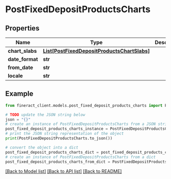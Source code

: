 # PostFixedDepositProductsCharts


## Properties

Name | Type | Description | Notes
------------ | ------------- | ------------- | -------------
**chart_slabs** | [**List[PostFixedDepositProductsChartSlabs]**](PostFixedDepositProductsChartSlabs.md) |  | [optional] 
**date_format** | **str** |  | [optional] 
**from_date** | **str** |  | [optional] 
**locale** | **str** |  | [optional] 

## Example

```python
from fineract_client.models.post_fixed_deposit_products_charts import PostFixedDepositProductsCharts

# TODO update the JSON string below
json = "{}"
# create an instance of PostFixedDepositProductsCharts from a JSON string
post_fixed_deposit_products_charts_instance = PostFixedDepositProductsCharts.from_json(json)
# print the JSON string representation of the object
print(PostFixedDepositProductsCharts.to_json())

# convert the object into a dict
post_fixed_deposit_products_charts_dict = post_fixed_deposit_products_charts_instance.to_dict()
# create an instance of PostFixedDepositProductsCharts from a dict
post_fixed_deposit_products_charts_from_dict = PostFixedDepositProductsCharts.from_dict(post_fixed_deposit_products_charts_dict)
```
[[Back to Model list]](../README.md#documentation-for-models) [[Back to API list]](../README.md#documentation-for-api-endpoints) [[Back to README]](../README.md)


